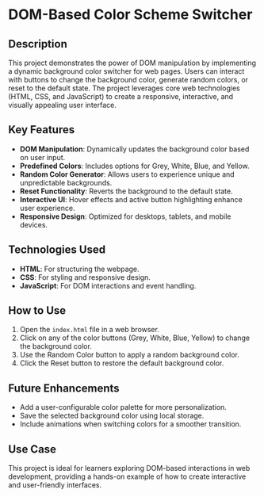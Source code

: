 # DOM-Based Color Scheme Switcher

## Description
This project demonstrates the power of DOM manipulation by implementing a dynamic background color switcher for web pages. Users can interact with buttons to change the background color, generate random colors, or reset to the default state. The project leverages core web technologies (HTML, CSS, and JavaScript) to create a responsive, interactive, and visually appealing user interface.

## Key Features
- **DOM Manipulation**: Dynamically updates the background color based on user input.
- **Predefined Colors**: Includes options for Grey, White, Blue, and Yellow.
- **Random Color Generator**: Allows users to experience unique and unpredictable backgrounds.
- **Reset Functionality**: Reverts the background to the default state.
- **Interactive UI**: Hover effects and active button highlighting enhance user experience.
- **Responsive Design**: Optimized for desktops, tablets, and mobile devices.

## Technologies Used
- **HTML**: For structuring the webpage.
- **CSS**: For styling and responsive design.
- **JavaScript**: For DOM interactions and event handling.

## How to Use
1. Open the `index.html` file in a web browser.
2. Click on any of the color buttons (Grey, White, Blue, Yellow) to change the background color.
3. Use the Random Color button to apply a random background color.
4. Click the Reset button to restore the default background color.

## Future Enhancements
- Add a user-configurable color palette for more personalization.
- Save the selected background color using local storage.
- Include animations when switching colors for a smoother transition.

## Use Case
This project is ideal for learners exploring DOM-based interactions in web development, providing a hands-on example of how to create interactive and user-friendly interfaces.

